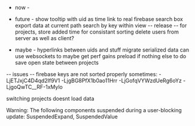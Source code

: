 - now -


- future -
show tooltip with uid as time
link to real firebase
search box
export data at current path
search by key within view
-- release --
for projects, store added time for consistant sorting
delete users from server as well as client?

- maybe -
hyperlinks between uids and stuff
migrate serialized data
can use websockets to maybe get perf gains
preload if nothing else to do
save open state between projects

-- issues --
firebase keys are not sorted properly sometimes:
-LjETJxjC4D4qd2If9V1
-LjgBG8PfX1b0ao11Hrr
-LjGofqVYWzdUeRg6oYz
-LjgoQwTC__RF-1xMylo

switching projects doesnt load data

Warning: The following components suspended during a user-blocking update: SuspendedExpand, SuspendedValue
